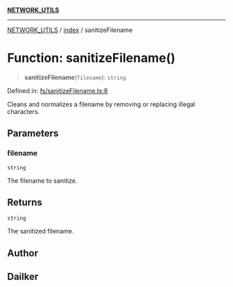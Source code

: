 [**NETWORK_UTILS**](../../README.md)

***

[NETWORK_UTILS](../../README.md) / [index](../README.md) / sanitizeFilename

# Function: sanitizeFilename()

> **sanitizeFilename**(`filename`): `string`

Defined in: [fs/sanitizeFilename.ts:8](https://github.com/dailker/everyutil-js/blob/b3e269da55b7d96c15eb37e98c5c4f6b94f05f6f/src/fs/sanitizeFilename.ts#L8)

Cleans and normalizes a filename by removing or replacing illegal characters.

## Parameters

### filename

`string`

The filename to sanitize.

## Returns

`string`

The sanitized filename.

## Author

## Dailker
